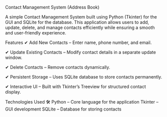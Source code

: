 Contact Management System (Address Book) 


A simple Contact Management System built using Python (Tkinter) for the GUI and SQLite for the database. 
This application allows users to add, update, delete, and manage contacts efficiently while ensuring a smooth and user-friendly experience.

Features
✔ Add New Contacts – Enter name, phone number, and email.

✔ Update Existing Contacts – Modify contact details in a separate update window.

✔ Delete Contacts – Remove contacts dynamically.

✔ Persistent Storage – Uses SQLite database to store contacts permanently.

✔ Interactive UI – Built with Tkinter’s Treeview for structured contact display.

Technologies Used 🛠️
Python – Core language for the application
Tkinter – GUI development
SQLite – Database for storing contacts

